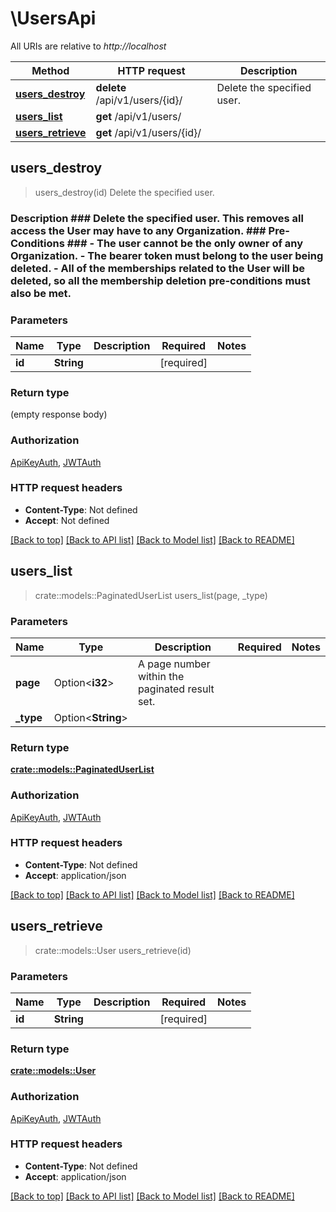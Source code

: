 # \UsersApi

All URIs are relative to *http://localhost*

Method | HTTP request | Description
------------- | ------------- | -------------
[**users_destroy**](UsersApi.md#users_destroy) | **delete** /api/v1/users/{id}/ | Delete the specified user.
[**users_list**](UsersApi.md#users_list) | **get** /api/v1/users/ | 
[**users_retrieve**](UsersApi.md#users_retrieve) | **get** /api/v1/users/{id}/ | 



## users_destroy

> users_destroy(id)
Delete the specified user.

### Description ###  Delete the specified user.  This removes all access the User may have to any Organization.  ### Pre-Conditions ###  - The user cannot be the only owner of any Organization. - The bearer token must belong to the user being deleted. - All of the memberships related to the User will be deleted, so all the membership deletion pre-conditions must also be met. 

### Parameters


Name | Type | Description  | Required | Notes
------------- | ------------- | ------------- | ------------- | -------------
**id** | **String** |  | [required] |

### Return type

 (empty response body)

### Authorization

[ApiKeyAuth](../README.md#ApiKeyAuth), [JWTAuth](../README.md#JWTAuth)

### HTTP request headers

- **Content-Type**: Not defined
- **Accept**: Not defined

[[Back to top]](#) [[Back to API list]](../README.md#documentation-for-api-endpoints) [[Back to Model list]](../README.md#documentation-for-models) [[Back to README]](../README.md)


## users_list

> crate::models::PaginatedUserList users_list(page, _type)


### Parameters


Name | Type | Description  | Required | Notes
------------- | ------------- | ------------- | ------------- | -------------
**page** | Option<**i32**> | A page number within the paginated result set. |  |
**_type** | Option<**String**> |  |  |

### Return type

[**crate::models::PaginatedUserList**](PaginatedUserList.md)

### Authorization

[ApiKeyAuth](../README.md#ApiKeyAuth), [JWTAuth](../README.md#JWTAuth)

### HTTP request headers

- **Content-Type**: Not defined
- **Accept**: application/json

[[Back to top]](#) [[Back to API list]](../README.md#documentation-for-api-endpoints) [[Back to Model list]](../README.md#documentation-for-models) [[Back to README]](../README.md)


## users_retrieve

> crate::models::User users_retrieve(id)


### Parameters


Name | Type | Description  | Required | Notes
------------- | ------------- | ------------- | ------------- | -------------
**id** | **String** |  | [required] |

### Return type

[**crate::models::User**](User.md)

### Authorization

[ApiKeyAuth](../README.md#ApiKeyAuth), [JWTAuth](../README.md#JWTAuth)

### HTTP request headers

- **Content-Type**: Not defined
- **Accept**: application/json

[[Back to top]](#) [[Back to API list]](../README.md#documentation-for-api-endpoints) [[Back to Model list]](../README.md#documentation-for-models) [[Back to README]](../README.md)

